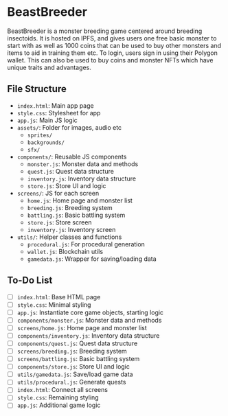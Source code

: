 # BeastBreeder

BeastBreeder is a monster breeding game centered around breeding insectoids. It is hosted on IPFS, and gives users one free basic monster to start with as well as 1000 coins that can be used to buy other monsters and items to aid in training them etc. To login, users sign in using their Polygon wallet. This can also be used to buy coins and monster NFTs which have unique traits and advantages.

## File Structure

- `index.html`: Main app page
- `style.css`: Stylesheet for app
- `app.js`: Main JS logic
- `assets/`: Folder for images, audio etc
  - `sprites/`
  - `backgrounds/`
  - `sfx/`
- `components/`: Reusable JS components
  - `monster.js`: Monster data and methods
  - `quest.js`: Quest data structure
  - `inventory.js`: Inventory data structure
  - `store.js`: Store UI and logic
- `screens/`: JS for each screen
  - `home.js`: Home page and monster list
  - `breeding.js`: Breeding system
  - `battling.js`: Basic battling system
  - `store.js`: Store screen
  - `inventory.js`: Inventory screen
- `utils/`: Helper classes and functions
  - `procedural.js`: For procedural generation
  - `wallet.js`: Blockchain utils 
  - `gamedata.js`: Wrapper for saving/loading data

## To-Do List

- [ ] `index.html`: Base HTML page
- [ ] `style.css`: Minimal styling
- [ ] `app.js`: Instantiate core game objects, starting logic
- [ ] `components/monster.js`: Monster data and methods
- [ ] `screens/home.js`: Home page and monster list
- [ ] `components/inventory.js`: Inventory data structure
- [ ] `components/quest.js`: Quest data structure
- [ ] `screens/breeding.js`: Breeding system
- [ ] `screens/battling.js`: Basic battling system
- [ ] `components/store.js`: Store UI and logic
- [ ] `utils/gamedata.js`: Save/load game data
- [ ] `utils/procedural.js`: Generate quests
- [ ] `index.html`: Connect all screens
- [ ] `style.css`: Remaining styling
- [ ] `app.js`: Additional game logic
